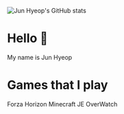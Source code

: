 ![Jun Hyeop's GitHub stats](https://github-readme-stats.vercel.app/api?username=Jonathan0827&show_icons=true&include_all_commits=true&count_private=true)
# Hello 👋
My name is Jun Hyeop
# Games that I play
Forza Horizon
Minecraft JE
OverWatch
